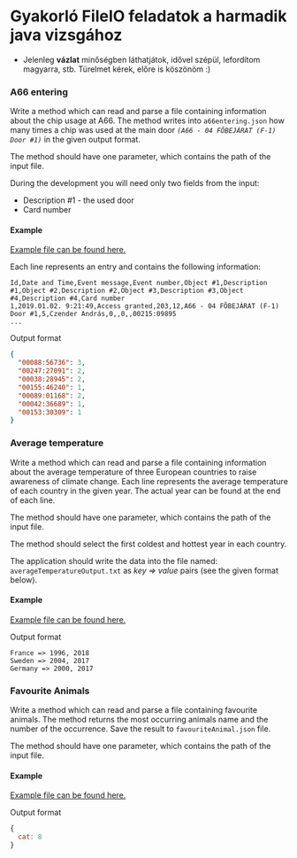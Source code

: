 # Gyakorló FileIO feladatok a harmadik java vizsgához

- Jelenleg **vázlat** minőségben láthatjátok, idővel szépül,
  lefordítom magyarra, stb. Türelmet kérek, előre is köszönöm :)

### A66 entering

Write a method which can read and parse a file containing information about
the chip usage at A66. The method writes into `a66entering.json` how many times a chip
was used at the main door *`(A66 - 04 FÕBEJÁRAT (F-1) Door #1)`* in the given output format.

The method should have one parameter, which contains the path of the input file.

During the development you will need only two fields from the input:

- Description #1 - the used door
- Card number

#### Example

[Example file can be found here.](./assets/logs.csv)

Each line represents an entry and contains the following information:

```csv
Id,Date and Time,Event message,Event number,Object #1,Description #1,Object #2,Description #2,Object #3,Description #3,Object #4,Description #4,Card number
1,2019.01.02. 9:21:49,Access granted,203,12,A66 - 04 FÕBEJÁRAT (F-1) Door #1,5,Czender András,0,,0,,00215:09895
...
```

Output format

```json
{
  "00088:56736": 3,
  "00247:27091": 2,
  "00038:28945": 2,
  "00155:46240": 1,
  "00089:01168": 2,
  "00042:36689": 1,
  "00153:30309": 1
}
```

### Average temperature

Write a method which can read and parse a file containing information about
the average temperature of three European countries
to raise awareness of climate change.
Each line represents the average temperature of each country in the given year.
The actual year can be found at the end of each line.

The method should have one parameter, which contains the path of the input file.

The method should select the first coldest
and hottest year in each country.

The application should write the data into the file named: `averageTemperatureOutput.txt` as *key => value* pairs
(see the given format below).

#### Example

[Example file can be found here.](./assets/temperatureResults.txt)

Output format

```text
France => 1996, 2018
Sweden => 2004, 2017
Germany => 2000, 2017
```

### Favourite Animals

Write a method which can read and parse a file containing favourite animals.
The method returns the most occurring animals name
and the number of the occurrence.
Save the result to `favouriteAnimal.json` file.

The method should have one parameter, which contains the path of the input file.

#### Example

[Example file can be found here.](./assets/favourites.txt)

Output format

```js
{
  cat: 8
}
```
